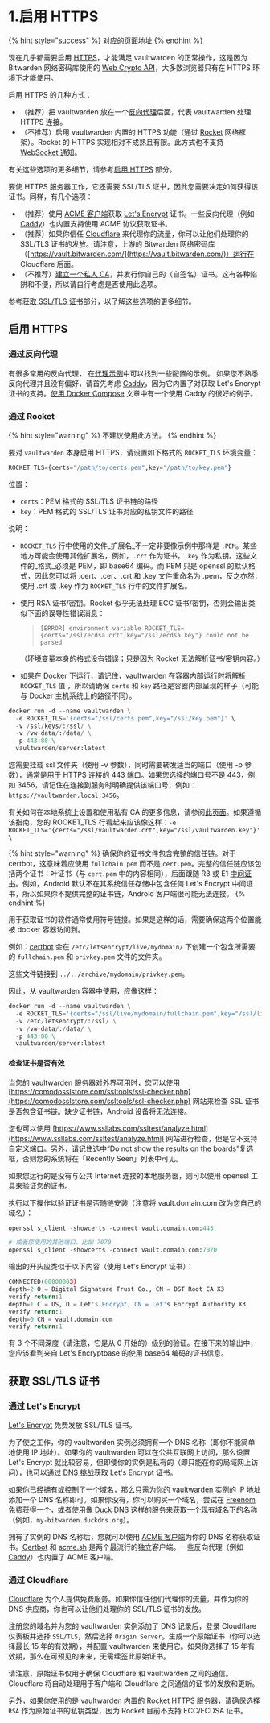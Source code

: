 # 1.启用 HTTPS

{% hint style="success" %}
对应的[页面地址](https://github.com/dani-garcia/vaultwarden/wiki/Enabling-HTTPS)
{% endhint %}

现在几乎都需要启用 [HTTPS](https://en.wikipedia.org/wiki/HTTPS)，才能满足 vaultwarden 的正常操作，这是因为 Bitwarden 网络密码库使用的 [Web Crypto API](https://developer.mozilla.org/en-US/docs/Web/API/SubtleCrypto)，大多数浏览器只有在 HTTPS 环境下才能使用。

启用 HTTPS 的几种方式：

* （推荐）把 vaultwarden 放在一个[反向代理](https://en.wikipedia.org/wiki/Reverse_proxy)后面，代表 vaultwarden 处理 HTTPS 连接。
* （不推荐）启用 vaultwarden 内置的 HTTPS 功能（通过 [Rocket](https://rocket.rs/) 网络框架）。Rocket 的 HTTPS 实现相对不成熟且有限。此方式也不支持 [WebSocket 通知](../../configuration/enabling-websocket-notifications.md)。

有关这些选项的更多细节，请参考[启用 HTTPS](enabling-https.md#enabling-https) 部分。

要使 HTTPS 服务器工作，它还需要 SSL/TLS 证书，因此您需要决定如何获得该证书。同样，有几个选项：

* （推荐）使用 [ACME 客户端](https://letsencrypt.org/docs/client-options/)获取 [Let's Encrypt](https://letsencrypt.org/) 证书。一些反向代理（例如 [Caddy](https://caddyserver.com/)）也内置支持使用 ACME 协议获取证书。
* （推荐）如果你信任 [Cloudflare](https://www.cloudflare.com/) 来代理你的流量，你可以让他们处理你的 SSL/TLS 证书的发放。请注意，上游的 Bitwarden 网络密码库（[https://vault.bitwarden.com/](https://vault.bitwarden.com/)）运行在 Cloudflare 后面。
* （不推荐）[建立一个私人 CA](../../other-information/private-ca-and-self-signed-certs-that-work-with-chrome.md)，并发行你自己的（自签名）证书。这有各种陷阱和不便，所以请自行考虑是否使用此选项。

参考[获取 SSL/TLS 证书](enabling-https.md#getting-ssl-tls-certificates)部分，以了解这些选项的更多细节。

## 启用 HTTPS <a id="enabling-https"></a>

### 通过反向代理 <a id="via-a-reverse-proxy"></a>

有很多常用的反向代理， 在[代理示例](../proxy-examples.md)中可以找到一些配置的示例。 如果您不熟悉反向代理并且没有偏好，请首先考虑 [Caddy](https://caddyserver.com/)，因为它内置了对获取 Let's Encrypt 证书的支持。[使用 Docker Compose](../../container-image-usage/using-docker-compose.md) 文章中有一个使用 Caddy 的很好的例子。

### 通过 Rocket <a id="via-rocket"></a>

{% hint style="warning" %}
不建议使用此方法。
{% endhint %}

要对 `vaultwarden` 本身启用 HTTPS，请设置如下格式的 `ROCKET_TLS` 环境变量：

```python
ROCKET_TLS={certs="/path/to/certs.pem",key="/path/to/key.pem"}
```

位置：

* `certs`：PEM 格式的 SSL/TLS 证书链的路径
* `key`：PEM 格式的 SSL/TLS 证书对应的私钥文件的路径

说明：

* `ROCKET_TLS` 行中使用的文件_扩展名_不一定非要像示例中那样是 `.PEM`。某些地方可能会使用其他扩展名，例如，`.crt` 作为证书，`.key` 作为私钥。这些文件的_格式_必须是 PEM，即 base64 编码。而 PEM 只是 openssl 的默认格式，因此您可以将 .cert、.cer、.crt 和 .key 文件重命名为 .pem，反之亦然，使用 .crt 或 .key 作为 `ROCKET_TLS` 行中的文件扩展名。
* 使用 RSA 证书/密钥。Rocket 似乎无法处理 ECC 证书/密钥，否则会输出类似下面的误导性错误消息：

  > `[ERROR] environment variable ROCKET_TLS={certs="/ssl/ecdsa.crt",key="/ssl/ecdsa.key"} could not be parsed`

  （环境变量本身的格式没有错误；只是因为 Rocket 无法解析证书/密钥内容。）

* 如果在 Docker 下运行，请记住，vaultwarden 在容器内部运行时将解析 `ROCKET_TLS` 值 ，所以请确保 `certs` 和 `key` 路径是容器内部呈现的样子（可能与 Docker 主机系统上的路径不同）。

```python
docker run -d --name vaultwarden \
  -e ROCKET_TLS='{certs="/ssl/certs.pem",key="/ssl/key.pem"}' \
  -v /ssl/keys/:/ssl/ \
  -v /vw-data/:/data/ \
  -p 443:80 \
  vaultwarden/server:latest
```

您需要挂载 ssl 文件夹（使用 -v 参数），同时需要转发适当的端口（使用 -p 参数），通常是用于 HTTPS 连接的 443 端口。如果您选择的端口号不是 443，例如 3456，请记住在连接到服务时明确提供该端口号，例如：`https://vaultwarden.local:3456`。

有关如何在本地系统上设置和使用私有 CA 的更多信息，请参阅[此页面](../../other-information/private-ca-and-self-signed-certs-that-work-with-chrome.md)。如果遵循该指南，您的 ROCKET\_TLS 行看起来应该像这样：`-e ROCKET_TLS='{certs="/ssl/vaultwarden.crt",key="/ssl/vaultwarden.key"}' \`

{% hint style="warning" %}
确保你的证书文件包含完整的信任链。对于 certbot，这意味着应使用 `fullchain.pem` 而不是 `cert.pem`。完整的信任链应该包括两个证书：叶证书（与 `cert.pem` 中的内容相同），后面跟随 R3 或 E1 [中间证书](https://letsencrypt.org/certificates/#intermediate-certificates)。例如，Android 默认不在其系统信任存储中包含任何 Let's Encrypt 中间证书，所以如果你不提供完整的证书链，Android 客户端很可能无法连接。
{% endhint %}

用于获取证书的软件通常使用符号链接。如果是这样的话，需要确保这两个位置能被 docker 容器访问到。

例如：[certbot](https://certbot.eff.org/) 会在 `/etc/letsencrypt/live/mydomain/` 下创建一个包含所需要的 `fullchain.pem` 和 `privkey.pem` 文件的文件夹。

这些文件链接到  `../../archive/mydomain/privkey.pem`。

因此，从 vaultwarden 容器中使用，应像这样：

```python
docker run -d --name vaultwarden \
  -e ROCKET_TLS='{certs="/ssl/live/mydomain/fullchain.pem",key="/ssl/live/mydomain/privkey.pem"}' \
  -v /etc/letsencrypt/:/ssl/ \
  -v /vw-data/:/data/ \
  -p 443:80 \
  vaultwarden/server:latest
```

#### 检查证书是否有效 <a id="check-if-certificate-is-valid"></a>

当您的 vaultwarden 服务器对外界可用时，您可以使用 [https://comodosslstore.com/ssltools/ssl-checker.php](https://comodosslstore.com/ssltools/ssl-checker.php) 网站来检查 SSL 证书是否包含证书链。缺少证书链，Android 设备将无法连接。

您也可以使用 [https://www.ssllabs.com/ssltest/analyze.html](https://www.ssllabs.com/ssltest/analyze.html) 网站进行检查，但是它不支持自定义端口。另外，请记住选中“Do not show the results on the boards”复选框，否则您的系统将在「Recently Seen」列表中可见。

如果您运行的是没有与公共 Internet 连接的本地服务器，则可以使用 openssl 工具来验证您的证书。

执行以下操作以验证证书是否随链安装（注意将 vault.domain.com 改为您自己的域名）：

```python
openssl s_client -showcerts -connect vault.domain.com:443

# 或者您使用的其他端口，比如 7070
openssl s_client -showcerts -connect vault.domain.com:7070
```

输出的开头应类似于以下内容（使用 Let's Encrypt 证书）：

```python
CONNECTED(00000003)
depth=2 O = Digital Signature Trust Co., CN = DST Root CA X3
verify return:1
depth=1 C = US, O = Let's Encrypt, CN = Let's Encrypt Authority X3
verify return:1
depth=0 CN = vault.domain.com
verify return:1
```

有 3 个不同深度（请注意，它是从 0 开始的）级别的验证。在接下来的输出中，您应该看到来自 Let's Encryptbase 的使用 base64 编码的证书信息。

## 获取 SSL/TLS 证书 <a id="getting-ssl-tls-certificates"></a>

### 通过 Let's Encrypt <a id="via-lets-encrypt"></a>

[Let's Encrypt](https://letsencrypt.org/) 免费发放 SSL/TLS 证书。

为了使之工作，你的 vaultwarden 实例必须拥有一个 DNS 名称（即你不能简单地使用 IP 地址）。如果你的 vaultwarden 可以在公共互联网上访问，那么设置 Let's Encrypt 就比较容易，但即使你的实例是私有的（即只能在你的局域网上访问），也可以通过 [DNS 挑战](running-a-private-vaultwarden-instance-with-lets-encrypt-certs.md)获取 Let's Encrypt 证书。

如果你已经拥有或控制了一个域名，那么只需为你的 vaultwarden 实例的 IP 地址添加一个 DNS 名称即可。如果你没有，你可以购买一个域名，尝试在 [Freenom](https://www.freenom.com/) 免费获得一个，或者使用像 [Duck DNS](https://www.duckdns.org/) 这样的服务来获取一个现有域名下的名称（例如，`my-bitwarden.duckdns.org`）。

拥有了实例的 DNS 名称后，您就可以使用 [ACME 客户端](https://letsencrypt.org/docs/client-options/)为你的 DNS 名称获取证书。[Certbot](https://certbot.eff.org/) 和 [acme.sh](https://github.com/acmesh-official/acme.sh) 是两个最流行的独立客户端。一些反向代理（例如 [Caddy](https://caddyserver.com/)）也内置了 ACME 客户端。

### 通过 Cloudflare <a id="via-cloudflare"></a>

[Cloudflare](https://www.cloudflare.com/) 为个人提供免费服务。如果你信任他们代理你的流量，并作为你的 DNS 供应商，你也可以让他们处理你的 SSL/TLS 证书的发放。

注册您的域名并为您的 vaultwarden 实例添加了 DNS 记录后，登录 Cloudflare 仪表板并选择 `SSL/TLS`，然后选择 `Origin Server`。生成一个原始证书（你可以选择最长 15 年的有效期），并配置 vaultwarden 来使用它。如果你选择了 15 年有效期，那么在可预见的未来，无需续签此原始证书。

请注意，原始证书仅用于确保 Cloudflare 和 vaultwarden 之间的通信。Cloudflare 将自动处理用于客户端和 Cloudflare 之间通信的证书的发放和更新。

另外，如果你使用的是 vaultwarden 内置的 Rocket HTTPS 服务器，请确保选择 `RSA` 作为原始证书的私钥类型，因为 Rocket 目前不支持 ECC/ECDSA 证书。

